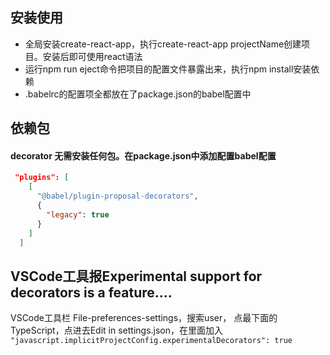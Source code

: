 ## 安装使用
- 全局安装create-react-app，执行create-react-app projectName创建项目。安装后即可使用react语法
- 运行npm run eject命令把项目的配置文件暴露出来，执行npm install安装依赖
- .babelrc的配置项全都放在了package.json的babel配置中


## 依赖包
#### decorator 无需安装任何包。在package.json中添加配置babel配置
``` json
 "plugins": [
    [
      "@babel/plugin-proposal-decorators",
      {
        "legacy": true
      }
    ]
  ]
```


## VSCode工具报Experimental support for decorators is a feature....
VSCode工具栏 File-preferences-settings，搜索user， 点最下面的TypeScript，点进去Edit in settings.json，在里面加入 ``` "javascript.implicitProjectConfig.experimentalDecorators": true ```